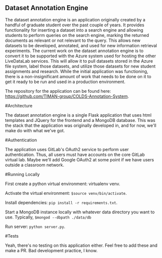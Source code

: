 ## Dataset Annotation Engine
The dataset annotation engine is an application originally created by a handful of graduate student over the past couple of years. It provides functionality for inserting a dataset into a search engine and allowing students to perform queries on the search engine, marking the returned documents as relevant or not relevant to the query. This allows new datasets to be developed, annotated, and used for new information retrieval experiments. The current work on the dataset annotation engine is to convert it to be supported with the Azure system used for hosting the other LiveDataLab services. This will allow it to pull datasets stored in the Azure file system, label those datasets, and utilize those datasets for new student assignments and research. While the initial application was functioning, there is a non-insignificant amount of work that needs to be done on it to get it ready to be run and used in a production environment.

The repository for the application can be found here: https://github.com/TIMAN-group/COLDS-Annotation-System.

#Architecture

The dataset annotation engine is a single Flask application that uses html templates and JQuery for the frontend and a MongoDB database. This was the stack that the application was originally developed in, and for now, we'll make do with what we've got.

#Authentication

The application uses GitLab's OAuth2 service to perform user authentication. Thus, all users must have accounts on the core GitLab virtual lab. Maybe we'll add Google OAuth2 at some point if we have users outside a classroom network.

#Running Locally

First create a python virtual environment: virtualenv venv.

Activate the virtual environment: `$source venv/bin/activate`.

Install dependencies: `pip install -r requirements.txt`.

Start a MongoDB instance locally with whatever data directory you want to use. Typically, `$mongod --dbpath ./data/db`

Run server: `python server.py`.

#Tests

Yeah, there's no testing on this application either. Feel free to add these and make a PR. Bad development practice, I know.


